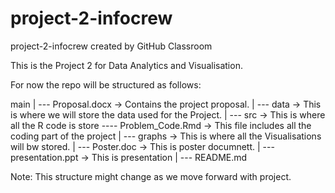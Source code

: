 # project-2-infocrew
project-2-infocrew created by GitHub Classroom

This is the Project 2 for Data Analytics and Visualisation.

For now the repo will be structured as follows:

main
|
--- Proposal.docx -> Contains the project proposal.
|
--- data -> This is where we will store the data used for the Project.
|
--- src -> This is where all the R code is store
    ---- Problem_Code.Rmd -> This file includes all the coding part of the project
|
--- graphs -> This is where all the Visualisations will bw stored.
|
--- Poster.doc -> This is poster documnett.
|
--- presentation.ppt -> This is presentation
|
--- README.md


Note: This structure might change as we move forward with project.
